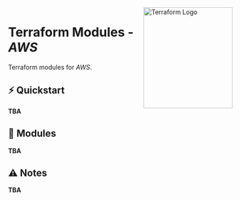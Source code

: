 <img src="https://static-00.iconduck.com/assets.00/terraform-icon-1803x2048-hodrzd3t.png" alt="Terraform Logo" align="right" height="227" width="200"/>

# Terraform Modules - _AWS_

Terraform modules for _AWS_.

## ⚡️ Quickstart

__TBA__

## 🧩 Modules

__TBA__

## ⚠️ Notes

__TBA__
